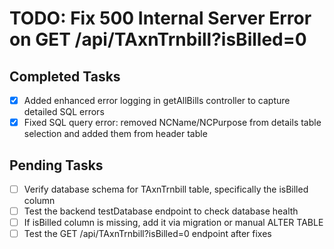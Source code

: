 # TODO: Fix 500 Internal Server Error on GET /api/TAxnTrnbill?isBilled=0

## Completed Tasks
- [x] Added enhanced error logging in getAllBills controller to capture detailed SQL errors
- [x] Fixed SQL query error: removed NCName/NCPurpose from details table selection and added them from header table

## Pending Tasks
- [ ] Verify database schema for TAxnTrnbill table, specifically the isBilled column
- [ ] Test the backend testDatabase endpoint to check database health
- [ ] If isBilled column is missing, add it via migration or manual ALTER TABLE
- [ ] Test the GET /api/TAxnTrnbill?isBilled=0 endpoint after fixes
